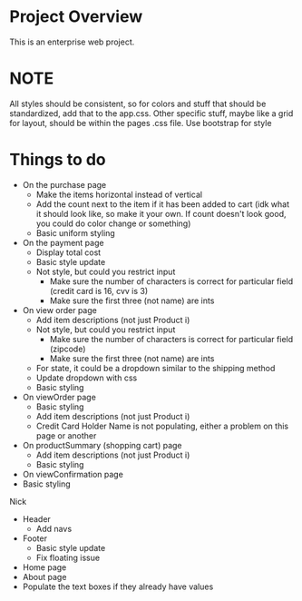 # Project Overview
This is an enterprise web project.

# NOTE
All styles should be consistent, so for colors and stuff that should be standardized, add that to the app.css. Other specific stuff, maybe like a grid for layout, should be within the pages .css file.
Use bootstrap for style

# Things to do
- On the purchase page
  - Make the items horizontal instead of vertical
  - Add the count next to the item if it has been added to cart (idk what it should look like, so make it your own. If count doesn't look good, you could do color change or something)
  - Basic uniform styling
- On the payment page
  - Display total cost
  - Basic style update
  - Not style, but could you restrict input
    - Make sure the number of characters is correct for particular field (credit card is 16, cvv is 3)
    - Make sure the first three (not name) are ints
- On view order page
  - Add item descriptions (not just Product i)
  - Not style, but could you restrict input
    - Make sure the number of characters is correct for particular field (zipcode)
    - Make sure the first three (not name) are ints
  - For state, it could be a dropdown similar to the shipping method
  - Update dropdown with css
  - Basic styling
- On viewOrder page
  - Basic styling
  - Add item descriptions (not just Product i)
  - Credit Card Holder Name is not populating, either a problem on this page or another
- On productSummary (shopping cart) page
  - Add item descriptions (not just Product i)
  - Basic styling
- On viewConfirmation page
-   Basic styling
 
Nick
- Header
  - Add navs
- Footer
  - Basic style update
  - Fix floating issue
- Home page
- About page
- Populate the text boxes if they already have values
